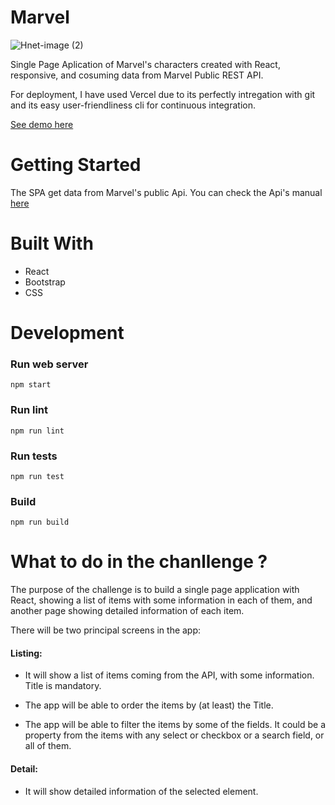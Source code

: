 <h1>Marvel</h1>


![Hnet-image (2)](https://user-images.githubusercontent.com/59829387/114761637-0f5be000-9d61-11eb-81cb-dc3542d8392b.gif)



Single Page Aplication of Marvel's characters created with React, responsive, and cosuming data from Marvel Public REST API. 

For deployment, I have used Vercel due to its perfectly intregation with git and its easy user-friendliness cli for continuous integration.

[See demo here](https://sangelesgu-marvel-app.vercel.app/)

# Getting Started

The SPA get data from Marvel's public Api.  You can check the Api's manual [here](https://developer.marvel.com/docs#!/public/getComicsCollection_get_6)

# Built With

- React
- Bootstrap
- CSS

# Development

### Run web server

`npm start`

### Run lint

`npm run lint`

### Run tests

`npm run test`

### Build

`npm run build`



# What to do in the chanllenge ?

The purpose of the challenge is to build a single page application with React, showing a list of items with some information in each of them, and another
page showing detailed information of each item.

There will be two principal screens in the app:

#### Listing:

- It will show a list of items coming from the API, with some
  information. Title is mandatory.

- The app will be able to order the items by (at least) the Title.

- The app will be able to filter the items by some of the fields. It
  could be a property from the items with any select or checkbox or
  a search field, or all of them.

#### Detail: 

- It will show detailed information of the selected element.
